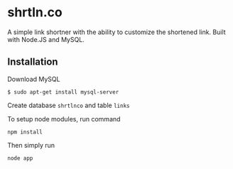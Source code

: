 # shrtln.co
A simple link shortner with the ability to customize the shortened link. Built with Node.JS and MySQL.

## Installation
Download MySQL
```
$ sudo apt-get install mysql-server
```

Create database `shrtlnco` and table `links`

To setup node modules, run command
```
npm install
```

Then simply run
```
node app
```
